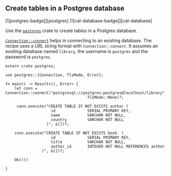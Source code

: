 ## Create tables in a Postgres database

[![postgres-badge]][postgres] [![cat-database-badge]][cat-database]

Use the [`postgres`] crate to create tables in a Postgres database.

[`Connection::connect`] helps in connecting to an existing database. The recipe uses a URL string format with `Connection::connect`. It assumes an existing database named `library`, the username is `postgres` and the password is `postgres`.

```rust,no_run
extern crate postgres;

use postgres::{Connection, TlsMode, Error};

fn main() -> Result<(), Error> {
    let conn = Connection::connect("postgresql://postgres:postgres@localhost/library", 
                                    TlsMode::None)?;
    
     conn.execute("CREATE TABLE IF NOT EXISTS author (
                    id              SERIAL PRIMARY KEY,
                    name            VARCHAR NOT NULL,
                    country         VARCHAR NOT NULL
                  )", &[])?;

    conn.execute("CREATE TABLE IF NOT EXISTS book  (
                    id              SERIAL PRIMARY KEY,
                    title           VARCHAR NOT NULL,
                    author_id       INTEGER NOT NULL REFERENCES author
                )", &[])?;

    Ok(())

}
```

[`postgres`]: https://docs.rs/postgres/0.15.2/postgres/
[`Connection::connect`]: https://docs.rs/postgres/0.15.2/postgres/struct.Connection.html#method.connect
